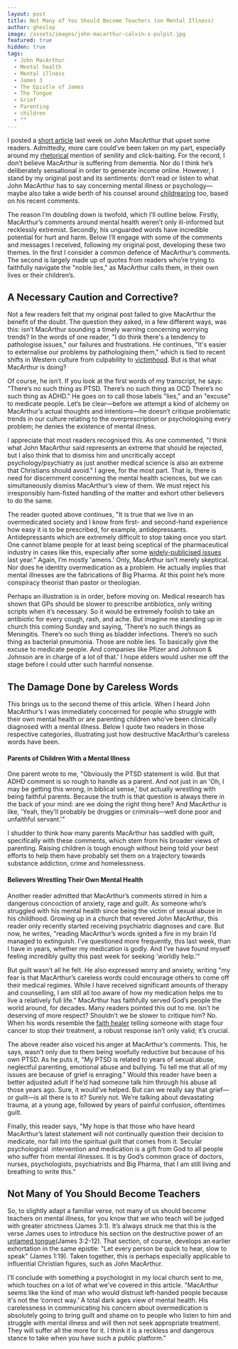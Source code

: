 ```yaml
---
layout: post
title: Not Many of You Should Become Teachers (on Mental Illness)
author: gheslop
image: /assets/images/john-macarthur-calvin-s-pulpit.jpg
featured: true
hidden: true
tags:
  - John MacArthur
  - Mental health
  - Mental illness
  - James 3
  - The Epistle of James
  - The Tongue
  - Grief
  - Parenting
  - children
  - ""
---
```

I posted a [short article](https://rekindle.co.za/content/2024-05-03-john-macarthur-on-mental-health) last week on John MacArthur that upset some readers. Admittedly, more care could’ve been taken on my part, especially around my [rhetorical](https://rekindle.co.za/content/2020-10-08-a-note-on-satire) mention of senility and click-baiting. For the record, I don’t believe MacArthur is suffering from dementia. Nor do I think he’s deliberately sensational in order to generate income online. However, I stand by my original post and its sentiments: don’t read or listen to what John MacArthur has to say concerning mental illness or psychology—maybe also take a wide berth of his counsel around [childrearing](https://rekindle.co.za/content/2022-03-31-tell-your-children-the-truth) too, based on his recent comments.

The reason I’m doubling down is twofold, which I’ll outline below. Firstly, MacArthur’s comments around mental health weren’t only ill-informed but recklessly extremist. Secondly, his unguarded words have incredible potential for hurt and harm. Below I’ll engage with some of the comments and messages I received, following my original post, developing these two themes. In the first I consider a common defence of MacArthur’s comments. The second is largely made up of quotes from readers who’re trying to faithfully navigate the "noble lies," as MacArthur calls them, in their own lives or their children’s.

## A Necessary Caution and Corrective?

Not a few readers felt that my original post failed to give MacArthur the benefit of the doubt. The question they asked, in a few different ways, was this: isn’t MacArthur sounding a timely warning concerning worrying trends? In the words of one reader, "I do think there's a tendency to pathologise issues," our failures and frustrations. He continues, "It's easier to externalise our problems by pathologising them," which is tied to recent shifts in Western culture from culpability to [victimhood](https://rekindle.co.za/content/brokenness-how-we-reframe-sin/). But is that what MacArthur is doing?

Of course, he isn’t. If you look at the first words of my transcript, he says: "There’s no such thing as PTSD. There’s no such thing as OCD There’s no such thing as ADHD." He goes on to call those labels "lies," and an "excuse" to medicate people. Let’s be clear—before we attempt a kind of alchemy on MacArthur’s actual thoughts and intentions—he doesn’t critique problematic trends in our culture relating to the overprescription or psychologising every problem; he denies the existence of mental illness.

I appreciate that most readers recognised this. As one commented, "I think what John MacArthur said represents an extreme that should be rejected, but I also think that to dismiss him and uncritically accept psychology/psychiatry as just another medical science is also an extreme that Christians should avoid." I agree, for the most part. That is, there is need for discernment concerning the mental health sciences, but we can simultaneously dismiss MacArthur’s view of them. We must reject his irresponsibly ham-fisted handling of the matter and exhort other believers to do the same.

The reader quoted above continues, "It is true that we live in an overmedicated society and I know from first- and second-hand experience how easy it is to be prescribed, for example, antidepressants. Antidepressants which are extremely difficult to stop taking once you start. One cannot blame people for at least being sceptical of the pharmaceutical industry in cases like this, especially after some [widely-publicised issues](https://www.theguardian.com/society/2022/jul/20/scientists-question-widespread-use-of-antidepressants-after-survey-on-serotonin?fbclid=IwZXh0bgNhZW0CMTAAAR3NxAyEenYIIokjbfPnHAYs5o60HfdaU3HBJpW6ahYSJcID6dOh8xrUksE_aem_AdxY3kTDk1obFp-U_jDmclVlFDhMhnzYUHvsLMAe2pBhwGJmvzDal79Y5BEA-bFXExF0dTXCZ_lWgwrZgmP_MCiD) last year." Again, I’m mostly 'amens.' Only, MacArthur isn’t merely skeptical. Nor does he identity overmedication as a problem. He actually implies that mental illnesses are the fabrications of Big Pharma. At this point he’s more conspiracy theorist than pastor or theologian.

Perhaps an illustration is in order, before moving on. Medical research has shown that GPs should be slower to prescribe antibiotics, only writing scripts when it’s necessary. So it would be extremely foolish to take an antibiotic for every cough, rash, and ache. But imagine me standing up in church this coming Sunday and saying, 'There’s no such things as Meningitis. There’s no such thing as bladder infections. There’s no such thing as bacterial pneumonia. Those are noble lies. To basically give the excuse to medicate people. And companies like Pfizer and Johnson & Johnson are in charge of a lot of that.' I hope elders would usher me off the stage before I could utter such harmful nonsense.

## The Damage Done by Careless Words

This brings us to the second theme of this article. When I heard John MacArthur’s I was immediately concerned for people who struggle with their own mental health or are parenting children who’ve been clinically diagnosed with a mental illness. Below I quote two readers in those respective categories, illustrating just how destructive MacArthur’s careless words have been.

#### Parents of Children With a Mental Illness

One parent wrote to me, "Obviously the PTSD statement is wild. But that ADHD comment is so rough to handle as a parent. And not just in an 'Oh, I may be getting this wrong, in biblical sense,' but actually wrestling with being faithful parents. Because the truth is that question is always there in the back of your mind: are we doing the right thing here? And MacArthur is like, 'Yeah, they’ll probably be druggies or criminals—well done poor and unfaithful servant.'"

I shudder to think how many parents MacArthur has saddled with guilt, specifically with these comments, which stem from his broader views of parenting. Raising children is tough enough without being told your best efforts to help them have probably set them on a trajectory towards substance addiction, crime and homelessness.

#### Believers Wrestling Their Own Mental Health

Another reader admitted that MacArthur’s comments stirred in him a dangerous concoction of anxiety, rage and guilt. As someone who’s struggled with his mental health since being the victim of sexual abuse in his childhood. Growing up in a church that revered John MacArthur, this reader only recently started receiving psychiatric diagnoses and care. But now, he writes, "reading MacArthur’s words ignited a fire in my brain I’d managed to extinguish. I’ve questioned more frequently, this last week, than I have in years, whether my medication is godly. And I’ve have found myself feeling incredibly guilty this past week for seeking 'worldly help.'"

But guilt wasn’t all he felt. He also expressed worry and anxiety, writing "my fear is that MacArthur’s careless words could encourage others to come off their medical regimes. While I have received significant amounts of therapy and counselling, I am still all too aware of how my medication helps me to live a relatively full life." MacArthur has faithfully served God’s people the world around, for decades. Many readers pointed this out to me. Isn’t he deserving of more respect? Shouldn’t we be slower to critique him? No. When his words resemble the [faith healer](https://rekindle.co.za/content/the-wickedness-of-word-of-faith/) telling someone with stage four cancer to stop their treatment, a robust response isn’t only valid; it’s crucial.

The above reader also voiced his anger at MacArthur’s comments. This, he says, wasn’t only due to them being woefully reductive but because of his own PTSD. As he puts it, "My PTSD is related to years of sexual abuse, neglectful parenting, emotional abuse and bullying. To tell me that all of my issues are because of grief is enraging." Would this reader have been a better adjusted adult if he’d had someone talk him through his abuse all those years ago. Sure, it would’ve helped. But can we really say that grief—or guilt—is all there is to it? Surely not. We’re talking about devastating trauma, at a young age, followed by years of painful confusion, oftentimes guilt.

Finally, this reader says, "My hope is that those who have heard MacArthur’s latest statement will not continually question their decision to medicate, nor fall into the spiritual guilt that comes from it. Secular psychological  intervention and medication is a gift from God to all people who suffer from mental illnesses. It is by God’s common grace of doctors, nurses, psychologists, psychiatrists and Big Pharma, that I am still living and breathing to write this."

## Not Many of You Should Become Teachers

So, to slightly adapt a familiar verse, not many of us should become teachers on mental illness, for you know that we who teach will be judged with greater strictness (James 3:1). It’s always struck me that this is the verse James uses to introduce his section on the destructive power of an [untamed tongue](https://rekindle.co.za/content/the-wickedness-of-word-of-faith/)(James 3:2-12). That section, of course, develops an earlier exhortation in the same epistle: "Let every person be quick to hear, slow to speak" (James 1:19). Taken together, this is perhaps especially applicable to influential Christian figures, such as John MacArthur.

I’ll conclude with something a psychologist in my local church sent to me, which touches on a lot of what we’ve covered in this article. "MacArthur seems like the kind of man who would distrust left-handed people because it's not the ‘correct way.’ A total dark ages view of mental health. His carelessness in communicating his concern about overmedication is absolutely going to bring guilt and shame on to people who listen to him and struggle with mental illness and will then not seek appropriate treatment. They will suffer all the more for it. I think it is a reckless and dangerous stance to take when you have such a public platform."
